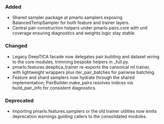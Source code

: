 ### Added
- Shared sampler package at pmarlo.samplers exposing BalancedTempSampler for both feature and trainer layers.
- Central pair-construction helpers under pmarlo.pairs.core with unit coverage ensuring diagnostics and weights logic stay stable.

### Changed
- Legacy DeepTICA facade now delegates pair building and dataset wiring to the core modules, trimming bespoke helpers in _full.py.
- pmarlo.features.deeptica_trainer re-exports the canonical ml trainer, with lightweight wrappers plus iter_pair_batches for pairwise batching.
- Feature and shard samplers now hydrate through the shared implementation; PairBuilder.make_pairs resolves indices via build_pair_info for consistent diagnostics.

### Deprecated
- Importing pmarlo.features.samplers or the old trainer utilities now emits deprecation warnings guiding callers to the consolidated modules.
